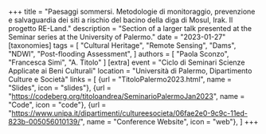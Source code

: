 +++
title = "Paesaggi sommersi. Metodologie di monitoraggio, prevenzione e salvaguardia dei siti a rischio del bacino della diga di Mosul, Irak. Il progetto RE-Land."
description = "Section of a larger talk presented at the Seminar series at the University of Palermo."
date = "2023-01-27"
[taxonomies]
tags = [
  "Cultural Heritage",
  "Remote Sensing",
  "Dams",
  "NDWI",
  "Post-flooding Assessment",
]
authors = [ "Paola Sconzo", "Francesca Simi", "A. Titolo" ]
[extra]
event = "Ciclo di Seminari Scienze Applicate ai Beni Culturali"
location = "Università di Palermo, Dipartimento Culture e Società"
links = [
    {url = "TitoloPalermo2023.html", name = "Slides", icon = "slides"},
    {url = "https://codeberg.org/titoloandrea/SeminarioPalermoJan2023", name = "Code", icon = "code"},
    {url = "https://www.unipa.it/dipartimenti/cultureesocieta/06fae2e0-9c9c-11ed-823b-005056010139/", name = "Conference Website", icon = "web"},
]
+++
